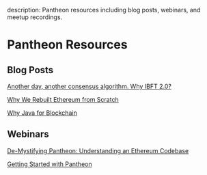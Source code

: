 description: Pantheon resources including blog posts, webinars, and meetup recordings. 
<!--- END of page meta data -->

# Pantheon Resources 

## Blog Posts 

[Another day, another consensus algorithm. Why IBFT 2.0?](https://pegasys.tech/another-day-another-consensus-algorithm-why-ibft-2-0/)

[Why We Rebuilt Ethereum from Scratch](https://media.consensys.net/why-we-rebuilt-ethereum-from-scratch-9e38b6ebd4a2)

[Why Java for Blockchain](https://media.consensys.net/why-java-for-blockchain-73f1b444c2d)

## Webinars 

[De-Mystifying Pantheon: Understanding an Ethereum Codebase](https://www.youtube.com/watch?v=OJfib9kTK7U&feature=youtu.be)

[Getting Started with Pantheon](https://www.youtube.com/watch?v=OKWBr94J9rY&t=1s)


